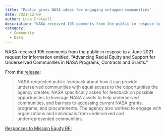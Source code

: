 ```yaml
---
title: "Public gives NASA ideas for engaging untapped communities"
date: 2021-12-09 
author: Luke Fretwell
description: "NASA received 195 comments from the public in respose to a June 2021 request for information."
category:
  - Community
  - Data
---
```


NASA received 195 comments from the public in respose to a June 2021 request for information entitled, “Advancing Racial Equity and Support for Underserved Communities in NASA Programs, Contracts and Grants.”

From the [release](https://www.nasa.gov/press-release/public-provides-nasa-ideas-for-engaging-untapped-communities):

> NASA requested public feedback about how it can provide underserved communities with equal access to the opportunities the agency creates. NASA specifically asked for feedback on possible opportunities to leverage NASA assets to help underserved communities, and barriers to accessing current NASA grants, programs, and procurements. The agency also worked to engage with organizations and individuals from underserved and underrepresented communities.

[Responses to Mission Equity RFI](https://www.nasa.gov/sites/default/files/atoms/files/rfi_response_for_eo_13985-11-23-21.pdf)